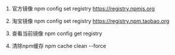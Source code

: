 
1. 官方镜像
 npm config set registry https://registry.npmjs.org

2. 淘宝镜像
npm config set registry https://registry.npm.taobao.org

3. 查看当前镜像
npm config get registry

4. 清除npm缓存
npm cache clean --force